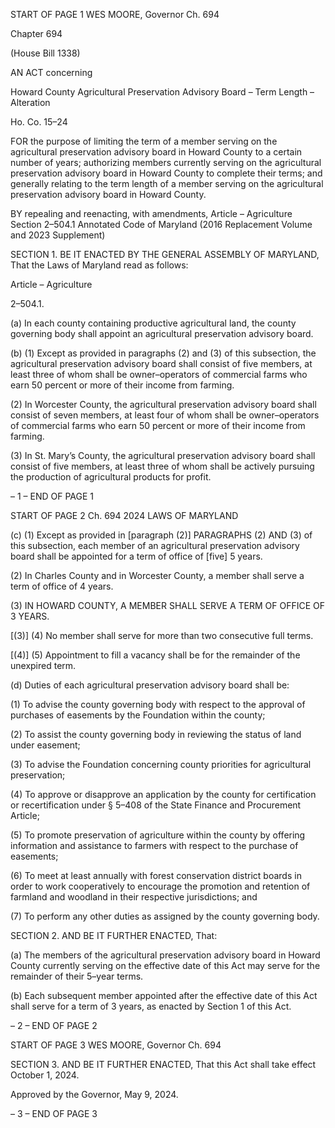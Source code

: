 START OF PAGE 1
WES MOORE, Governor Ch. 694

Chapter 694

(House Bill 1338)

AN ACT concerning

Howard County Agricultural Preservation Advisory Board – Term Length –
Alteration

Ho. Co. 15–24

FOR the purpose of limiting the term of a member serving on the agricultural preservation
advisory board in Howard County to a certain number of years; authorizing members
currently serving on the agricultural preservation advisory board in Howard County
to complete their terms; and generally relating to the term length of a member
serving on the agricultural preservation advisory board in Howard County.

BY repealing and reenacting, with amendments,
Article – Agriculture
Section 2–504.1
Annotated Code of Maryland
(2016 Replacement Volume and 2023 Supplement)

SECTION 1. BE IT ENACTED BY THE GENERAL ASSEMBLY OF MARYLAND,
That the Laws of Maryland read as follows:

Article – Agriculture

2–504.1.

(a) In each county containing productive agricultural land, the county governing
body shall appoint an agricultural preservation advisory board.

(b) (1) Except as provided in paragraphs (2) and (3) of this subsection, the
agricultural preservation advisory board shall consist of five members, at least three of
whom shall be owner–operators of commercial farms who earn 50 percent or more of their
income from farming.

(2) In Worcester County, the agricultural preservation advisory board shall
consist of seven members, at least four of whom shall be owner–operators of commercial
farms who earn 50 percent or more of their income from farming.

(3) In St. Mary’s County, the agricultural preservation advisory board shall
consist of five members, at least three of whom shall be actively pursuing the production of
agricultural products for profit.

– 1 –
END OF PAGE 1

START OF PAGE 2
Ch. 694 2024 LAWS OF MARYLAND

(c) (1) Except as provided in [paragraph (2)] PARAGRAPHS (2) AND (3) of
this subsection, each member of an agricultural preservation advisory board shall be
appointed for a term of office of [five] 5 years.

(2) In Charles County and in Worcester County, a member shall serve a
term of office of 4 years.

(3) IN HOWARD COUNTY, A MEMBER SHALL SERVE A TERM OF OFFICE
OF 3 YEARS.

[(3)] (4) No member shall serve for more than two consecutive full terms.

[(4)] (5) Appointment to fill a vacancy shall be for the remainder of the
unexpired term.

(d) Duties of each agricultural preservation advisory board shall be:

(1) To advise the county governing body with respect to the approval of
purchases of easements by the Foundation within the county;

(2) To assist the county governing body in reviewing the status of land
under easement;

(3) To advise the Foundation concerning county priorities for agricultural
preservation;

(4) To approve or disapprove an application by the county for certification
or recertification under § 5–408 of the State Finance and Procurement Article;

(5) To promote preservation of agriculture within the county by offering
information and assistance to farmers with respect to the purchase of easements;

(6) To meet at least annually with forest conservation district boards in
order to work cooperatively to encourage the promotion and retention of farmland and
woodland in their respective jurisdictions; and

(7) To perform any other duties as assigned by the county governing body.

SECTION 2. AND BE IT FURTHER ENACTED, That:

(a) The members of the agricultural preservation advisory board in Howard
County currently serving on the effective date of this Act may serve for the remainder of
their 5–year terms.

(b) Each subsequent member appointed after the effective date of this Act shall
serve for a term of 3 years, as enacted by Section 1 of this Act.

– 2 –
END OF PAGE 2

START OF PAGE 3
WES MOORE, Governor Ch. 694

SECTION 3. AND BE IT FURTHER ENACTED, That this Act shall take effect
October 1, 2024.

Approved by the Governor, May 9, 2024.

– 3 –
END OF PAGE 3